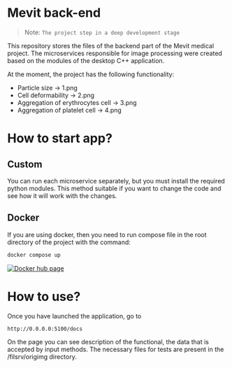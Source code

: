 # Mevit back-end #
> Note: `The project step in a deep development stage`

This repository stores the files of the backend part of the Mevit medical project. The microservices responsible for image processing were created based on the modules of the desktop C++ application.

At the moment, the project has the following functionality:
* Particle size -> 1.png
* Cell deformability -> 2.png
* Aggregation of erythrocytes cell -> 3.png
* Aggregation of platelet cell -> 4.png

# How to start app? #
## Custom ##
You can run each microservice separately, but you must install the required python modules. This method suitable if you want to change the code and see how it will work with the changes.

## Docker ###
If you are using docker, then you need to run compose file in the root directory of the project with the command:
```sh
docker compose up
```
[![Docker hub page](https://hub.docker.com/repository/docker/serg228/med/general)](https://hub.docker.com/repository/docker/serg228/med/general)

# How to use? #
Once you have launched the application, go to
```sh
http://0.0.0.0:5100/docs
```
On the page you can see description of the functional, the data that is accepted by input methods.
The necessary files for tests are present in the /filsrv/origimg directory.
